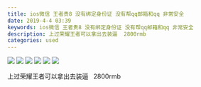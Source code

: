 ```yaml
---
title: ios微信 王者贵8 没有绑定身份证 没有帮qq邮箱和qq 非常安全
date: 2019-4-4 03:39
keywords: ios微信 王者贵8 没有绑定身份证 没有帮qq邮箱和qq 非常安全
description: 上过荣耀王者可以拿出去装逼  2800rmb  
categories: used
---
```

<td class="t_f" id="postmessage_3388790">

<div align="left">

<img aid="1130223" data-cf-modified-cbddd77a393de89bd665756b-="" file="data/attachment/forum/201904/04/033330zron30naa5llj5md.jpeg.thumb.jpg" id="aimg_1130223" inpost="1" onclick="" onmouseover="" src="http://www.flw.ph/data/attachment/forum/201904/04/033330zron30naa5llj5md.jpeg" style="cursor:pointer" zoomfile="data/attachment/forum/201904/04/033330zron30naa5llj5md.jpeg"/>



<img aid="1130222" data-cf-modified-cbddd77a393de89bd665756b-="" file="data/attachment/forum/201904/04/033311kjz11o6m2b2m2xnb.jpeg.thumb.jpg" id="aimg_1130222" inpost="1" onclick="" onmouseover="" src="http://www.flw.ph/data/attachment/forum/201904/04/033311kjz11o6m2b2m2xnb.jpeg" style="cursor:pointer" zoomfile="data/attachment/forum/201904/04/033311kjz11o6m2b2m2xnb.jpeg"/>



<img aid="1130225" data-cf-modified-cbddd77a393de89bd665756b-="" file="data/attachment/forum/201904/04/033416nbr5lifzrb4js0re.jpeg.thumb.jpg" id="aimg_1130225" inpost="1" onclick="" onmouseover="" src="http://www.flw.ph/data/attachment/forum/201904/04/033416nbr5lifzrb4js0re.jpeg" style="cursor:pointer" zoomfile="data/attachment/forum/201904/04/033416nbr5lifzrb4js0re.jpeg"/>



<img aid="1130226" data-cf-modified-cbddd77a393de89bd665756b-="" file="data/attachment/forum/201904/04/033453c2jyunzhjth20t2o.jpeg.thumb.jpg" id="aimg_1130226" inpost="1" onclick="" onmouseover="" src="http://www.flw.ph/data/attachment/forum/201904/04/033453c2jyunzhjth20t2o.jpeg" style="cursor:pointer" zoomfile="data/attachment/forum/201904/04/033453c2jyunzhjth20t2o.jpeg"/>



<img aid="1130227" data-cf-modified-cbddd77a393de89bd665756b-="" file="data/attachment/forum/201904/04/033702y4ssai2aa4pzf2a8.jpg.thumb.jpg" id="aimg_1130227" inpost="1" onclick="" onmouseover="" src="http://www.flw.ph/data/attachment/forum/201904/04/033702y4ssai2aa4pzf2a8.jpg" style="cursor:pointer" zoomfile="data/attachment/forum/201904/04/033702y4ssai2aa4pzf2a8.jpg"/>



<img aid="1130228" data-cf-modified-cbddd77a393de89bd665756b-="" file="data/attachment/forum/201904/04/033817asmipr7rh7sp0sms.jpg.thumb.jpg" id="aimg_1130228" inpost="1" onclick="" onmouseover="" src="http://www.flw.ph/data/attachment/forum/201904/04/033817asmipr7rh7sp0sms.jpg" style="cursor:pointer" zoomfile="data/attachment/forum/201904/04/033817asmipr7rh7sp0sms.jpg"/>


上过荣耀王者可以拿出去装逼   2800rmb  </div><br/>
<br/>
<br/>
</td>
